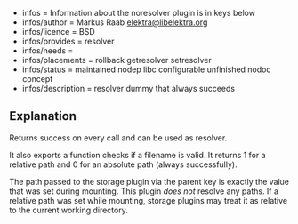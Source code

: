 - infos = Information about the noresolver plugin is in keys below
- infos/author = Markus Raab <elektra@libelektra.org>
- infos/licence = BSD
- infos/provides = resolver
- infos/needs =
- infos/placements = rollback getresolver setresolver
- infos/status = maintained nodep libc configurable unfinished nodoc concept
- infos/description = resolver dummy that always succeeds

## Explanation

Returns success on every call and can be used as resolver.

It also exports a function checks if a filename is valid. It returns 1
for a relative path and 0 for an absolute path (always successfully).

The path passed to the storage plugin via the parent key is exactly the value
that was set during mounting. This plugin _does not_ resolve any paths. If a
relative path was set while mounting, storage plugins may treat it as relative
to the current working directory.
